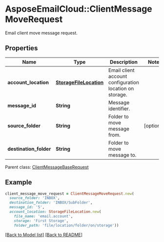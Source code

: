 # AsposeEmailCloud::ClientMessageMoveRequest

Email client move message request.             

## Properties
Name | Type | Description | Notes
---- | ---- | ----------- | -----
**account_location** |[**StorageFileLocation**](StorageFileLocation.md) | Email client account configuration location on storage.              | 
**message_id** |**String** | Message identifier.              | 
**source_folder** |**String** | Folder to move message from.              | [optional] 
**destination_folder** |**String** | Folder to move message to.              | 

Parent class: [ClientMessageBaseRequest](ClientMessageBaseRequest.md)


## Example
```ruby
client_message_move_request = ClientMessageMoveRequest.new(
  source_folder: 'INBOX',
  destination_folder: 'INBOX/SubFolder',
  message_id: '5',
  account_location: StorageFileLocation.new(
    file_name: 'email.account',
    storage: 'First Storage',
    folder_path: 'file/location/folder/on/storage'))
```


[[Back to Model list]](Models.md) [[Back to README]](README.md)
